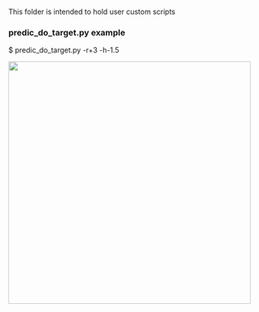 
This folder is intended to hold user custom scripts

### predic_do_target.py example

$ predic_do_target.py -r+3 -h-1.5

<a href="url"><img src="https://github.com/Rsantct/pre.di.c/blob/master/bin/do_target.png" align="center" width="480" ></a>
